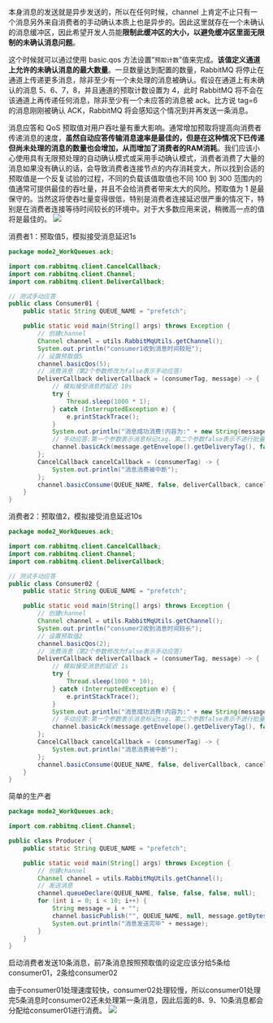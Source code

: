 本身消息的发送就是异步发送的，所以在任何时候，channel 上肯定不止只有一个消息另外来自消费者的手动确认本质上也是异步的。因此这里就存在一个未确认的消息缓冲区，因此希望开发人员能**限制此缓冲区的大小，以避免缓冲区里面无限制的未确认消息问题**。

这个时候就可以通过使用 basic.qos 方法设置“`预取计数`”值来完成。**该值定义通道上允许的未确认消息的最大数量**。一旦数量达到配置的数量，RabbitMQ 将停止在通道上传递更多消息，除非至少有一个未处理的消息被确认。假设在通道上有未确认的消息 5、6、7，8，并且通道的预取计数设置为 4，此时 RabbitMQ 将不会在该通道上再传递任何消息，除非至少有一个未应答的消息被 ack。比方说 tag=6 的消息刚刚被确认 ACK，RabbitMQ 将会感知这个情况到并再发送一条消息。

消息应答和 QoS 预取值对用户吞吐量有重大影响。通常增加预取将提高向消费者传递消息的速度，**虽然自动应答传输消息速率是最佳的，但是在这种情况下已传递但尚未处理的消息的数量也会增加，从而增加了消费者的RAM消耗**。我们应该小心使用具有无限预处理的自动确认模式或采用手动确认模式，消费者消费了大量的消息如果没有确认的话，会导致消费者连接节点的内存消耗变大，所以找到合适的预取值是一个反复试验的过程，不同的负载该值取值也不同 100 到 300 范围内的值通常可提供最佳的吞吐量，并且不会给消费者带来太大的风险。预取值为 1 是最保守的。当然这将使吞吐量变得很低，特别是消费者连接延迟很严重的情况下，特别是在消费者连接等待时间较长的环境中。对于大多数应用来说，稍微高一点的值将是最佳的。
![](https://i-blog.csdnimg.cn/blog_migrate/20879dc3fb7e8113ba6c57e8033ae72b.png)


消费者1：预取值5，模拟接受消息延迟1s
```java
package mode2_WorkQueues.ack;

import com.rabbitmq.client.CancelCallback;
import com.rabbitmq.client.Channel;
import com.rabbitmq.client.DeliverCallback;

// 测试手动应答
public class Consumer01 {
    public static String QUEUE_NAME = "prefetch";

    public static void main(String[] args) throws Exception {
        // 创建channel
        Channel channel = utils.RabbitMqUtils.getChannel();
        System.out.println("consumer1收到消息时间较短");
        // 设置预取值5
        channel.basicQos(5);
        // 消费消息（第2个参数修改为false表示手动应答）
        DeliverCallback deliverCallback = (consumerTag, message) -> {
            // 模拟接受消息的延迟 10s
            try {
                Thread.sleep(1000 * 1);
            } catch (InterruptedException e) {
                e.printStackTrace();
            }
            System.out.println("消息成功消费!内容为:" + new String(message.getBody()));
            // 手动应答:第一个参数表示消息标记tag、第二个参数false表示不进行批量应答
            channel.basicAck(message.getEnvelope().getDeliveryTag(), false);
        };
        CancelCallback cancelCallback = (consumerTag) -> {
            System.out.println("消息消费被中断");
        };
        channel.basicConsume(QUEUE_NAME, false, deliverCallback, cancelCallback);
    }
}
```

消费者2：预取值2，模拟接受消息延迟10s
```java
package mode2_WorkQueues.ack;

import com.rabbitmq.client.CancelCallback;
import com.rabbitmq.client.Channel;
import com.rabbitmq.client.DeliverCallback;

// 测试手动应答
public class Consumer02 {
    public static String QUEUE_NAME = "prefetch";

    public static void main(String[] args) throws Exception {
        // 创建channel
        Channel channel = utils.RabbitMqUtils.getChannel();
        System.out.println("consumer2收到消息时间较长");
        // 设置预取值2
        channel.basicQos(2);
        // 消费消息（第2个参数修改为false表示手动应答）
        DeliverCallback deliverCallback = (consumerTag, message) -> {
            // 模拟接受消息的延迟 1s
            try {
                Thread.sleep(1000 * 10);
            } catch (InterruptedException e) {
                e.printStackTrace();
            }
            System.out.println("消息成功消费!内容为:" + new String(message.getBody()));
            // 手动应答:第一个参数表示消息标记tag、第二个参数false表示不进行批量应答
            channel.basicAck(message.getEnvelope().getDeliveryTag(), false);
        };
        CancelCallback cancelCallback = (consumerTag) -> {
            System.out.println("消息消费被中断");
        };
        channel.basicConsume(QUEUE_NAME, false, deliverCallback, cancelCallback);
    }
}
```

简单的生产者
```java
package mode2_WorkQueues.ack;

import com.rabbitmq.client.Channel;

public class Producer {
    public static String QUEUE_NAME = "prefetch";

    public static void main(String[] args) throws Exception {
        // 创建channel
        Channel channel = utils.RabbitMqUtils.getChannel();
        // 发送消息
        channel.queueDeclare(QUEUE_NAME, false, false, false, null);
        for (int i = 0; i < 10; i++) {
            String message = i + "";
            channel.basicPublish("", QUEUE_NAME, null, message.getBytes());
            System.out.println("消息发送完毕" + message);
        }
    }
}
```

启动消费者发送10条消息，前7条消息按照预取值的设定应该分给5条给consumer01，2条给consumer02

由于consumer01处理速度较快，consumer02处理较慢，所以consumer01处理完5条消息时consumer02还未处理第一条消息，因此后面的8、9、10条消息都会分配给consumer01进行消费。
![](https://i-blog.csdnimg.cn/blog_migrate/6c30878aa568cc3d1c8cba3ca73f2d1f.png)

